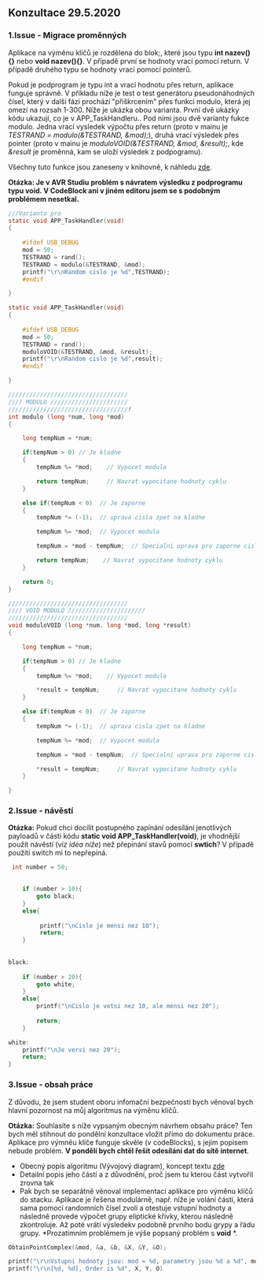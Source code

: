 ## Konzultace 29.5.2020

### 1.Issue - Migrace proměnných

Aplikace na výměnu klíčů je rozdělena do blok;, které jsou typu **int nazev(){}** nebo **void nazev(){}**. V případě první se hodnoty vrací pomocí return. V případě druhého typu se hodnoty vrací pomocí pointerů.

Pokud je podprogram je typu int a vrací hodnotu přes return, aplikace funguje správně. V příkladu níže je test o test generátoru pseudonáhodných čísel, který v další fázi prochází "přiškrcením" přes funkci modulo, která jej omezí na rozsah 1-300. Níže je ukázka obou varianta. První dvě ukázky kódu ukazují, co je v APP_TaskHandleru.. Pod nimi jsou dvě varianty fukce modulo. Jedna vrací vysledek výpočtu přes return (proto v mainu je *TESTRAND = modulo(&TESTRAND, &mod);*), druhá vrací výsledek přes pointer (proto v mainu je *moduloVOID(&TESTRAND, &mod, &result);*, kde *&result* je proměnná, kam se uloží výsledek z podpogramu).

Všechny tuto funkce jsou zaneseny v knihovně, k náhledu <a href="https://github.com/StingrayCZ/End-to-End-Encryption-Protocol-for-IEEE-802.15.4-Stage-II-/blob/master/ECDH%20inSTACK/ECDH_Functions.h">zde</a>.

**Otázka: Je v AVR Studiu problém s návratem výsledku z podprogramu typu void. V CodeBlock ani v jiném editoru jsem se s podobným problémem nesetkal.**
```c
///Varianta pro 
static void APP_TaskHandler(void)
{
	
	#ifdef USB_DEBUG
	mod = 50;
	TESTRAND = rand();
	TESTRAND = modulo(&TESTRAND, &mod);
	printf("\r\nRandom cislo je %d",TESTRAND);
	#endif

}
```

```c
static void APP_TaskHandler(void)
{
	
	#ifdef USB_DEBUG
	mod = 50;
	TESTRAND = rand();
	moduloVOID(&TESTRAND, &mod, &result);
	printf("\r\nRandom cislo je %d",result);
	#endif

}
```

```c
//////////////////////////////////
//// MODULO //////////////////////
//////////////////////////////////f
int modulo (long *num, long *mod)
{

	long tempNum = *num;

	if(tempNum > 0) // Je kladne
	{
		tempNum %= *mod;    // Vypocet modula

		return tempNum;     // Navrat vypocitane hodnoty cyklu
	}

	else if(tempNum < 0)  // Je zaporne
	{
		tempNum *= (-1);  // uprava cisla zpet na kladne

		tempNum %= *mod;  // Vypocet modula

		tempNum = *mod - tempNum;  // Specialni uprava pro zaporne cislo

		return tempNum;    // Navrat vypocitane hodnoty cyklu
	}

	return 0;
}
```


```c
//////////////////////////////////
//// VOID MODULO //////////////////////
//////////////////////////////////
void moduloVOID (long *num, long *mod, long *result)
{

	long tempNum = *num;

	if(tempNum > 0) // Je kladne
	{
		tempNum %= *mod;    // Vypocet modula

		*result = tempNum;     // Navrat vypocitane hodnoty cyklu
	}

	else if(tempNum < 0)  // Je zaporne
	{
		tempNum *= (-1);  // uprava cisla zpet na kladne

		tempNum %= *mod;  // Vypocet modula

		tempNum = *mod - tempNum;  // Specialni uprava pro zaporne cislo

		*result = tempNum;     // Navrat vypocitane hodnoty cyklu
	}

}
```

### 2.Issue - návěstí

**Otázka:** Pokud chci docílit postupného zapínání odesílání jenotlivých payloadů v části kódu **static void APP_TaskHandler(void)**, je vhodnější použít návěstí (*viz idea níže*) než přepínání stavů pomocí **swtich**? V případě použití switch mi to nepřepíná.

```c
 int number = 50;
  

    if (number > 10){
        goto black;
    }
    else{
        
         printf("\nCislo je mensi nez 10");
         return;
    }
    
   
black:
    
    if (number > 20){
        goto white;
    }
    else{
        printf("\nCislo je vetsi nez 10, ale mensi nez 20");
    
        return;
    }

white:
    printf("\nJe versi nez 20");
    return;
}
```

### 3.Issue - obsah práce

Z důvodu, že jsem student oboru infomační bezpečnosti bych věnoval bych hlavní pozornost na můj algoritmus na výměnu klíčů.

**Otázka:** Souhlasíte s níže vypsaným obecným návrhem obsahu práce? Ten bych měl stihnout do pondělní konzultace vložit přímo do dokumentu práce. Aplikace pro výmněu klíče funguje skvěle (v codeBlocks), s jejím popisem nebude problém. **V pondělí bych chtěl řešit odesílání dat do sítě internet**.

* Obecný popis algoritmu (Vývojový diagram), koncept textu <a href="https://github.com/StingrayCZ/End-to-End-Encryption-Protocol-for-IEEE-802.15.4-Stage-II-/blob/master/OverLeaf/KeyExchangeconcept.pdf">zde</a>
* Detailní popis jeho částí a z důvodnění, proč jsem tu kterou část vytvořil zrovna tak
* Pak bych se separátně věnoval implementaci aplikace pro výměnu klíčů do stacku. Aplikace je řešena modulárně, např. níže je volání části, která sama pomocí randomních čísel zvolí a otestuje vstupní hodnoty a následně provede výpočet grupy eliptické křivky, kterou následně zkontroluje. Až poté vrátí výsledekv podobně prvního bodu grypy a řádu grupy. *Prozatimním problémem je výše popsaný problém s **void** *.

```c
ObtainPointComplex(&mod, &a, &b, &X, &Y, &O);

printf("\r\nVstupni hodnoty jsou: mod = %d, parametry jsou %d a %d", mod, a, b);
printf("\r\n[%d, %d], Order is %d", X, Y, O)
```
